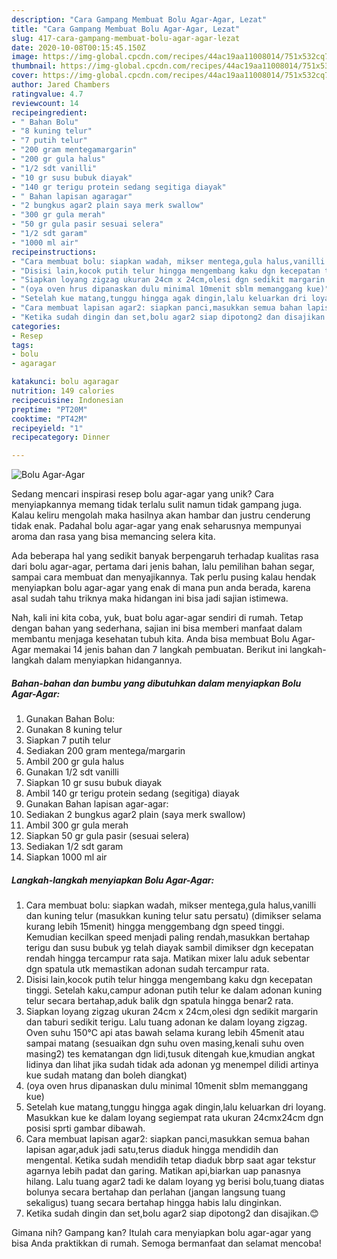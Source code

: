 ```yaml
---
description: "Cara Gampang Membuat Bolu Agar-Agar, Lezat"
title: "Cara Gampang Membuat Bolu Agar-Agar, Lezat"
slug: 417-cara-gampang-membuat-bolu-agar-agar-lezat
date: 2020-10-08T00:15:45.150Z
image: https://img-global.cpcdn.com/recipes/44ac19aa11008014/751x532cq70/bolu-agar-agar-foto-resep-utama.jpg
thumbnail: https://img-global.cpcdn.com/recipes/44ac19aa11008014/751x532cq70/bolu-agar-agar-foto-resep-utama.jpg
cover: https://img-global.cpcdn.com/recipes/44ac19aa11008014/751x532cq70/bolu-agar-agar-foto-resep-utama.jpg
author: Jared Chambers
ratingvalue: 4.7
reviewcount: 14
recipeingredient:
- " Bahan Bolu"
- "8 kuning telur"
- "7 putih telur"
- "200 gram mentegamargarin"
- "200 gr gula halus"
- "1/2 sdt vanilli"
- "10 gr susu bubuk diayak"
- "140 gr terigu protein sedang segitiga diayak"
- " Bahan lapisan agaragar"
- "2 bungkus agar2 plain saya merk swallow"
- "300 gr gula merah"
- "50 gr gula pasir sesuai selera"
- "1/2 sdt garam"
- "1000 ml air"
recipeinstructions:
- "Cara membuat bolu: siapkan wadah, mikser mentega,gula halus,vanilli dan kuning telur (masukkan kuning telur satu persatu) (dimikser selama kurang lebih 15menit) hingga menggembang dgn speed tinggi. Kemudian kecilkan speed menjadi paling rendah,masukkan bertahap terigu dan susu bubuk yg telah diayak sambil dimikser dgn kecepatan rendah hingga tercampur rata saja. Matikan mixer lalu aduk sebentar dgn spatula utk memastikan adonan sudah tercampur rata."
- "Disisi lain,kocok putih telur hingga mengembang kaku dgn kecepatan tinggi. Setelah kaku,campur adonan putih telur ke dalam adonan kuning telur secara bertahap,aduk balik dgn spatula hingga benar2 rata."
- "Siapkan loyang zigzag ukuran 24cm x 24cm,olesi dgn sedikit margarin dan taburi sedikit terigu. Lalu tuang adonan ke dalam loyang zigzag. Oven suhu 150°C api atas bawah selama kurang lebih 45menit atau sampai matang (sesuaikan dgn suhu oven masing,kenali suhu oven masing2) tes kematangan dgn lidi,tusuk ditengah kue,kmudian angkat lidinya dan lihat jika sudah tidak ada adonan yg menempel dilidi artinya kue sudah matang dan boleh diangkat)"
- "(oya oven hrus dipanaskan dulu minimal 10menit sblm memanggang kue)"
- "Setelah kue matang,tunggu hingga agak dingin,lalu keluarkan dri loyang. Masukkan kue ke dalam loyang segiempat rata ukuran 24cmx24cm dgn posisi sprti gambar dibawah."
- "Cara membuat lapisan agar2: siapkan panci,masukkan semua bahan lapisan agar,aduk jadi satu,terus diaduk hingga mendidih dan mengental. Ketika sudah mendidih tetap diaduk bbrp saat agar tekstur agarnya lebih padat dan garing. Matikan api,biarkan uap panasnya hilang. Lalu tuang agar2 tadi ke dalam loyang yg berisi bolu,tuang diatas bolunya secara bertahap dan perlahan (jangan langsung tuang sekaligus) tuang secara bertahap hingga habis lalu dinginkan."
- "Ketika sudah dingin dan set,bolu agar2 siap dipotong2 dan disajikan.😊"
categories:
- Resep
tags:
- bolu
- agaragar

katakunci: bolu agaragar 
nutrition: 149 calories
recipecuisine: Indonesian
preptime: "PT20M"
cooktime: "PT42M"
recipeyield: "1"
recipecategory: Dinner

---
```



![Bolu Agar-Agar](https://img-global.cpcdn.com/recipes/44ac19aa11008014/751x532cq70/bolu-agar-agar-foto-resep-utama.jpg)

Sedang mencari inspirasi resep bolu agar-agar yang unik? Cara menyiapkannya memang tidak terlalu sulit namun tidak gampang juga. Kalau keliru mengolah maka hasilnya akan hambar dan justru cenderung tidak enak. Padahal bolu agar-agar yang enak seharusnya mempunyai aroma dan rasa yang bisa memancing selera kita.

Ada beberapa hal yang sedikit banyak berpengaruh terhadap kualitas rasa dari bolu agar-agar, pertama dari jenis bahan, lalu pemilihan bahan segar, sampai cara membuat dan menyajikannya. Tak perlu pusing kalau hendak menyiapkan bolu agar-agar yang enak di mana pun anda berada, karena asal sudah tahu triknya maka hidangan ini bisa jadi sajian istimewa.




Nah, kali ini kita coba, yuk, buat bolu agar-agar sendiri di rumah. Tetap dengan bahan yang sederhana, sajian ini bisa memberi manfaat dalam membantu menjaga kesehatan tubuh kita. Anda bisa membuat Bolu Agar-Agar memakai 14 jenis bahan dan 7 langkah pembuatan. Berikut ini langkah-langkah dalam menyiapkan hidangannya.

<!--inarticleads1-->

##### Bahan-bahan dan bumbu yang dibutuhkan dalam menyiapkan Bolu Agar-Agar:

1. Gunakan  Bahan Bolu:
1. Gunakan 8 kuning telur
1. Siapkan 7 putih telur
1. Sediakan 200 gram mentega/margarin
1. Ambil 200 gr gula halus
1. Gunakan 1/2 sdt vanilli
1. Siapkan 10 gr susu bubuk diayak
1. Ambil 140 gr terigu protein sedang (segitiga) diayak
1. Gunakan  Bahan lapisan agar-agar:
1. Sediakan 2 bungkus agar2 plain (saya merk swallow)
1. Ambil 300 gr gula merah
1. Siapkan 50 gr gula pasir (sesuai selera)
1. Sediakan 1/2 sdt garam
1. Siapkan 1000 ml air




<!--inarticleads2-->

##### Langkah-langkah menyiapkan Bolu Agar-Agar:

1. Cara membuat bolu: siapkan wadah, mikser mentega,gula halus,vanilli dan kuning telur (masukkan kuning telur satu persatu) (dimikser selama kurang lebih 15menit) hingga menggembang dgn speed tinggi. Kemudian kecilkan speed menjadi paling rendah,masukkan bertahap terigu dan susu bubuk yg telah diayak sambil dimikser dgn kecepatan rendah hingga tercampur rata saja. Matikan mixer lalu aduk sebentar dgn spatula utk memastikan adonan sudah tercampur rata.
1. Disisi lain,kocok putih telur hingga mengembang kaku dgn kecepatan tinggi. Setelah kaku,campur adonan putih telur ke dalam adonan kuning telur secara bertahap,aduk balik dgn spatula hingga benar2 rata.
1. Siapkan loyang zigzag ukuran 24cm x 24cm,olesi dgn sedikit margarin dan taburi sedikit terigu. Lalu tuang adonan ke dalam loyang zigzag. Oven suhu 150°C api atas bawah selama kurang lebih 45menit atau sampai matang (sesuaikan dgn suhu oven masing,kenali suhu oven masing2) tes kematangan dgn lidi,tusuk ditengah kue,kmudian angkat lidinya dan lihat jika sudah tidak ada adonan yg menempel dilidi artinya kue sudah matang dan boleh diangkat)
1. (oya oven hrus dipanaskan dulu minimal 10menit sblm memanggang kue)
1. Setelah kue matang,tunggu hingga agak dingin,lalu keluarkan dri loyang. Masukkan kue ke dalam loyang segiempat rata ukuran 24cmx24cm dgn posisi sprti gambar dibawah.
1. Cara membuat lapisan agar2: siapkan panci,masukkan semua bahan lapisan agar,aduk jadi satu,terus diaduk hingga mendidih dan mengental. Ketika sudah mendidih tetap diaduk bbrp saat agar tekstur agarnya lebih padat dan garing. Matikan api,biarkan uap panasnya hilang. Lalu tuang agar2 tadi ke dalam loyang yg berisi bolu,tuang diatas bolunya secara bertahap dan perlahan (jangan langsung tuang sekaligus) tuang secara bertahap hingga habis lalu dinginkan.
1. Ketika sudah dingin dan set,bolu agar2 siap dipotong2 dan disajikan.😊




Gimana nih? Gampang kan? Itulah cara menyiapkan bolu agar-agar yang bisa Anda praktikkan di rumah. Semoga bermanfaat dan selamat mencoba!
